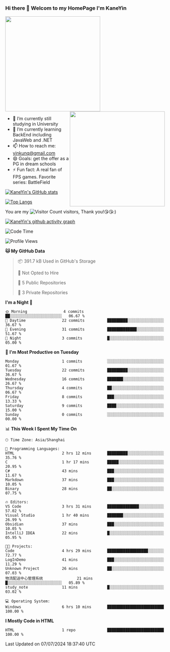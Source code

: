 ### Hi there 👋 Welcom to my HomePage I'm KaneYin

<img src="https://user-images.githubusercontent.com/74038190/226190894-18e959ba-d458-4a94-ac44-790190f2a947.gif" align="center" width="300">
<img src="https://user-images.githubusercontent.com/74038190/212749447-bfb7e725-6987-49d9-ae85-2015e3e7cc41.gif" align="right" width="300">

- 🔭 I’m currently still studying in University
- 🌱 I’m currently learning BackEnd including JavaWeb and .NET
- 📫 How to reach me: yinkunq@gmail.com
- 😄 Goals: get the offer as a PG in dream schools
- ⚡ Fun fact: A real fan of FPS games. Favorite series: BattleField

[![KaneYin's GitHub stats](https://github-readme-stats.vercel.app/api?username=KaneYin&show_icon=true&anuraghazra)](https://github.com/anuraghazra/github-readme-stats)

[![Top Langs](https://github-readme-stats.vercel.app/api/top-langs/?username=KaneYin&layout=compact)](https://github.com/anuraghazra/github-readme-stats)

You are my ![Visitor Count](https://profile-counter.glitch.me/KaneYin/count.svg) visitors, Thank you!😘😘:)

[![KaneYin's github activity graph](https://github-readme-activity-graph.vercel.app/graph?username=KaneYin&bg_color=white&color=black)](https://github.com/KaneYin/github-readme-activity-graph)

<!--START_SECTION:waka-->
![Code Time](http://img.shields.io/badge/Code%20Time-55%20hrs%2038%20mins-blue)

![Profile Views](http://img.shields.io/badge/Profile%20Views-1-blue)

**🐱 My GitHub Data** 

> 📦 391.7 kB Used in GitHub's Storage 
 > 
> 🚫 Not Opted to Hire
 > 
> 📜 5 Public Repositories 
 > 
> 🔑 3 Private Repositories 
 > 
**I'm a Night 🦉** 

```text
🌞 Morning                4 commits           ██░░░░░░░░░░░░░░░░░░░░░░░   06.67 % 
🌆 Daytime                22 commits          █████████░░░░░░░░░░░░░░░░   36.67 % 
🌃 Evening                31 commits          █████████████░░░░░░░░░░░░   51.67 % 
🌙 Night                  3 commits           █░░░░░░░░░░░░░░░░░░░░░░░░   05.00 % 
```
📅 **I'm Most Productive on Tuesday** 

```text
Monday                   1 commits           ░░░░░░░░░░░░░░░░░░░░░░░░░   01.67 % 
Tuesday                  22 commits          █████████░░░░░░░░░░░░░░░░   36.67 % 
Wednesday                16 commits          ███████░░░░░░░░░░░░░░░░░░   26.67 % 
Thursday                 4 commits           ██░░░░░░░░░░░░░░░░░░░░░░░   06.67 % 
Friday                   8 commits           ███░░░░░░░░░░░░░░░░░░░░░░   13.33 % 
Saturday                 9 commits           ████░░░░░░░░░░░░░░░░░░░░░   15.00 % 
Sunday                   0 commits           ░░░░░░░░░░░░░░░░░░░░░░░░░   00.00 % 
```


📊 **This Week I Spent My Time On** 

```text
🕑︎ Time Zone: Asia/Shanghai

💬 Programming Languages: 
HTML                     2 hrs 12 mins       █████████░░░░░░░░░░░░░░░░   35.76 % 
C                        1 hr 17 mins        █████░░░░░░░░░░░░░░░░░░░░   20.95 % 
C#                       43 mins             ███░░░░░░░░░░░░░░░░░░░░░░   11.67 % 
Markdown                 37 mins             ███░░░░░░░░░░░░░░░░░░░░░░   10.05 % 
Binary                   28 mins             ██░░░░░░░░░░░░░░░░░░░░░░░   07.75 % 

🔥 Editors: 
VS Code                  3 hrs 31 mins       ██████████████░░░░░░░░░░░   57.02 % 
Visual Studio            1 hr 40 mins        ███████░░░░░░░░░░░░░░░░░░   26.99 % 
Obsidian                 37 mins             ███░░░░░░░░░░░░░░░░░░░░░░   10.05 % 
IntelliJ IDEA            22 mins             █░░░░░░░░░░░░░░░░░░░░░░░░   05.95 % 

🐱‍💻 Projects: 
Code                     4 hrs 29 mins       ██████████████████░░░░░░░   72.77 % 
LogInDemo                41 mins             ███░░░░░░░░░░░░░░░░░░░░░░   11.29 % 
Unknown Project          26 mins             ██░░░░░░░░░░░░░░░░░░░░░░░   07.03 % 
物流配送中心管理系统               21 mins             █░░░░░░░░░░░░░░░░░░░░░░░░   05.89 % 
study_note               11 mins             █░░░░░░░░░░░░░░░░░░░░░░░░   03.02 % 

💻 Operating System: 
Windows                  6 hrs 10 mins       █████████████████████████   100.00 % 
```

**I Mostly Code in HTML** 

```text
HTML                     1 repo              █████████████████████████   100.00 % 
```




 Last Updated on 07/07/2024 18:37:40 UTC
<!--END_SECTION:waka-->

